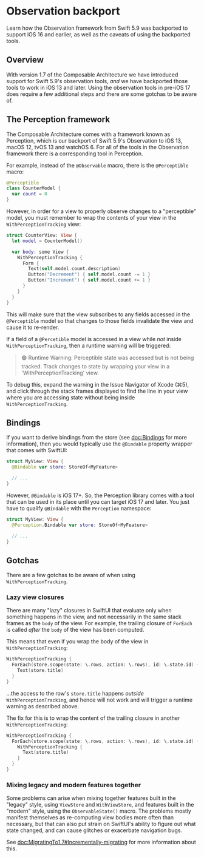 # Observation backport

Learn how the Observation framework from Swift 5.9 was backported to support iOS 16 and earlier,
as well as the caveats of using the backported tools.

## Overview

With version 1.7 of the Composable Architecture we have introduced support for Swift 5.9's
observation tools, _and_ we have backported those tools to work in iOS 13 and later. Using the
observation tools in pre-iOS 17 does require a few additional steps and there are some gotchas to be
aware of.

## The Perception framework

The Composable Architecture comes with a framework known as Perception, which is our backport of
Swift 5.9's Observation to iOS 13, macOS 12, tvOS 13 and watchOS 6. For all of the tools in the
Observation framework there is a corresponding tool in Perception.

For example, instead of the `@Observable` macro, there is the `@Perceptible` macro:

```swift
@Perceptible
class CounterModel {
  var count = 0
}
```

However, in order for a view to properly observe changes to a "perceptible" model, you must
remember to wrap the contents of your view in the `WithPerceptionTracking` view:

```swift
struct CounterView: View {
  let model = CounterModel()

  var body: some View {
    WithPerceptionTracking {
      Form {
        Text(self.model.count.description)
        Button("Decrement") { self.model.count -= 1 }
        Button("Increment") { self.model.count += 1 }
      }
    }
  }
}
```

This will make sure that the view subscribes to any fields accessed in the `@Perceptible` model so
that changes to those fields invalidate the view and cause it to re-render.

If a field of a `@Percetible` model is accessed in a view while _not_ inside
`WithPerceptionTracking`, then a runtime warning will be triggered:

> 🟣 Runtime Warning: Perceptible state was accessed but is not being tracked. Track changes to
> state by wrapping your view in a 'WithPerceptionTracking' view.

To debug this, expand the warning in the Issue Navigator of Xcode (⌘5), and click through the stack
frames displayed to find the line in your view where you are accessing state without being inside
`WithPerceptionTracking`.

## Bindings

If you want to derive bindings from the store (see <doc:Bindings> for more information), then you
would typically use the `@Bindable` property wrapper that comes with SwiftUI:

```swift
struct MyView: View {
  @Bindable var store: StoreOf<MyFeature>

  // ...
}
```

However, `@Bindable` is iOS 17+. So, the Perception library comes with a tool that can be used in
its place until you can target iOS 17 and later. You just have to qualify `@Bindable` with the
`Perception` namespace:

```swift
struct MyView: View {
  @Perception.Bindable var store: StoreOf<MyFeature>

  // ...
}
```

## Gotchas

There are a few gotchas to be aware of when using `WithPerceptionTracking`.

### Lazy view closures

There are many "lazy" closures in SwiftUI that evaluate only when something happens in the view, and
not necessarily in the same stack frames as the `body` of the view. For example, the trailing
closure of `ForEach` is called _after_ the `body` of the view has been computed.

This means that even if you wrap the body of the view in `WithPerceptionTracking`:

```swift
WithPerceptionTracking {
  ForEach(store.scope(state: \.rows, action: \.rows), id: \.state.id) { store in
    Text(store.title)
  }
}
```

…the access to the row's `store.title` happens _outside_ `WithPerceptionTracking`, and hence will
not work and will trigger a runtime warning as described above.

The fix for this is to wrap the content of the trailing closure in another `WithPerceptionTracking`:

```swift
WithPerceptionTracking {
  ForEach(store.scope(state: \.rows, action: \.rows), id: \.state.id) { store in
    WithPerceptionTracking {
      Text(store.title)
    }
  }
}
```

### Mixing legacy and modern features together

Some problems can arise when mixing together features built in the "legacy" style, using
``ViewStore`` and ``WithViewStore``, and features built in the "modern" style, using the
``ObservableState()`` macro. The problems mostly manifest themselves as re-computing view bodies
more often than necessary, but that can also put strain on SwiftUI's ability to figure out what
state changed, and can cause glitches or exacerbate navigation bugs.

See <doc:MigratingTo1.7#Incrementally-migrating> for more information about this.
